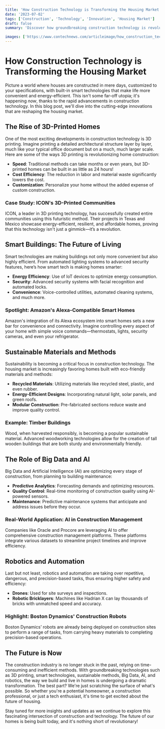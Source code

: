 ```yaml
---
title: 'How Construction Technology is Transforming the Housing Market'
date: '2023-07-02'
tags: ['Construction', 'Technology', 'Innovation', 'Housing Market']
draft: false
summary: 'Discover how groundbreaking construction technology is revolutionizing the housing market, from 3D-printed homes to smart buildings and beyond.'

images: ['https://www.contechnews.com/articleimage/how_construction_technology_is_transforming_the_housing_market.webp']
---
```


# How Construction Technology is Transforming the Housing Market

Picture a world where houses are constructed in mere days, customized to your specifications, with built-in smart technologies that make life more convenient and energy-efficient. This isn't some far-off utopia; it's happening *now*, thanks to the rapid advancements in construction technology. In this blog post, we'll dive into the cutting-edge innovations that are reshaping the housing market.

## The Rise of 3D-Printed Homes

One of the most exciting developments in construction technology is 3D printing. Imagine printing a detailed architectural structure layer by layer, much like your typical office document but on a much, much larger scale. Here are some of the ways 3D printing is revolutionizing home construction:

- **Speed**: Traditional methods can take months or even years, but 3D-printed homes can be built in as little as 24 hours!
- **Cost Efficiency**: The reduction in labor and material waste significantly lowers the cost.
- **Customization**: Personalize your home without the added expense of custom construction.

### Case Study: ICON's 3D-Printed Communities

ICON, a leader in 3D printing technology, has successfully created entire communities using this futuristic method. Their projects in Texas and Mexico showcase energy-efficient, resilient, and affordable homes, proving that this technology isn't just a gimmick—it’s a revolution.

## Smart Buildings: The Future of Living

Smart technologies are making buildings not only more convenient but also highly efficient. From automated lighting systems to advanced security features, here’s how smart tech is making homes smarter:

- **Energy Efficiency**: Use of IoT devices to optimize energy consumption.
- **Security**: Advanced security systems with facial recognition and automated locks.
- **Convenience**: Voice-controlled utilities, automated cleaning systems, and much more.

### Spotlight: Amazon's Alexa-Compatible Smart Homes

Amazon's integration of its Alexa ecosystem into smart homes sets a new bar for convenience and connectivity. Imagine controlling every aspect of your home with simple voice commands—thermostats, lights, security cameras, and even your refrigerator.

## Sustainable Materials and Methods

Sustainability is becoming a critical focus in construction technology. The housing market is increasingly favoring homes built with eco-friendly materials and methods:

- **Recycled Materials**: Utilizing materials like recycled steel, plastic, and even rubber.
- **Energy-Efficient Designs**: Incorporating natural light, solar panels, and green roofs.
- **Modular Construction**: Pre-fabricated sections reduce waste and improve quality control.

### Example: Timber Buildings

Wood, when harvested responsibly, is becoming a popular sustainable material. Advanced woodworking technologies allow for the creation of tall wooden buildings that are both sturdy and environmentally friendly. 

## The Role of Big Data and AI

Big Data and Artificial Intelligence (AI) are optimizing every stage of construction, from planning to building maintenance:

- **Predictive Analytics**: Forecasting demands and optimizing resources.
- **Quality Control**: Real-time monitoring of construction quality using AI-powered sensors.
- **Maintenance**: Predictive maintenance systems that anticipate and address issues before they occur.

### Real-World Application: AI in Construction Management

Companies like Oracle and Procore are leveraging AI to offer comprehensive construction management platforms. These platforms integrate various datasets to streamline project timelines and improve efficiency.

## Robotics and Automation

Last but not least, robotics and automation are taking over repetitive, dangerous, and precision-based tasks, thus ensuring higher safety and efficiency:

- **Drones**: Used for site surveys and inspections.
- **Robotic Bricklayers**: Machines like Hadrian X can lay thousands of bricks with unmatched speed and accuracy.

### Highlight: Boston Dynamics' Construction Robots

Boston Dynamics’ robots are already being deployed on construction sites to perform a range of tasks, from carrying heavy materials to completing precision-based operations.

## The Future is Now

The construction industry is no longer stuck in the past, relying on time-consuming and inefficient methods. With groundbreaking technologies such as 3D printing, smart technologies, sustainable methods, Big Data, AI, and robotics, the way we build and live in homes is undergoing a dramatic transformation. The best part? We're just scratching the surface of what's possible. So whether you're a potential homeowner, a construction professional, or just a tech enthusiast, it's time to get excited about the future of housing.

Stay tuned for more insights and updates as we continue to explore this fascinating intersection of construction and technology. The future of our homes is being built today, and it's nothing short of revolutionary!